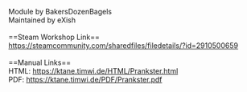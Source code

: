 Module by BakersDozenBagels<br/>
Maintained by eXish<br/>
<br/>
==Steam Workshop Link==<br/>
https://steamcommunity.com/sharedfiles/filedetails/?id=2910500659<br/>
<br/>
==Manual Links==<br/>
HTML: https://ktane.timwi.de/HTML/Prankster.html<br/>
PDF: https://ktane.timwi.de/PDF/Prankster.pdf<br/>

